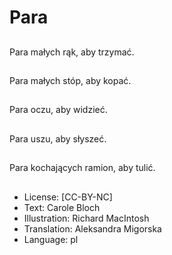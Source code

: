 # Para

##
Para małych rąk, aby trzymać.

##

##
Para małych stóp, aby kopać.

##

##
Para oczu, aby widzieć.

##

##
Para uszu, aby słyszeć.

##

##
Para kochających ramion, aby tulić.

##

##
* License: [CC-BY-NC]
* Text: Carole Bloch
* Illustration: Richard MacIntosh
* Translation: Aleksandra Migorska
* Language: pl
